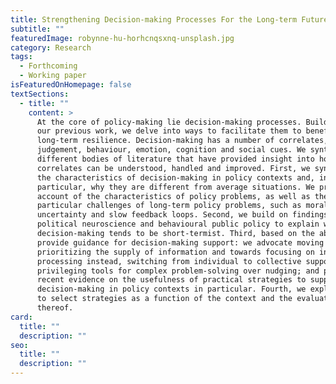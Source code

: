 ```yaml
---
title: Strengthening Decision-making Processes For the Long-term Future
subtitle: ""
featuredImage: robynne-hu-horhcnqsxnq-unsplash.jpg
category: Research
tags:
  - Forthcoming
  - Working paper
isFeaturedOnHomepage: false
textSections:
  - title: ""
    content: >
      At the core of policy-making lie decision-making processes. Building on
      our previous work, we delve into ways to facilitate them to benefit
      long-term resilience. Decision-making has a number of correlates, such as
      judgement, behaviour, emotion, cognition and social cues. We synthesise
      different bodies of literature that have provided insight into how these
      correlates can be understood, handled and improved. First, we synthesise
      the characteristics of decision-making in policy contexts and, in
      particular, why they are different from average situations. We provide an
      account of the characteristics of policy problems, as well as the
      particular challenges of long-term policy problems, such as moral
      uncertainty and slow feedback loops. Second, we build on findings in
      political neuroscience and behavioural public policy to explain why
      decision-making tends to be short-termist. Third, based on the above, we
      provide guidance for decision-making support: we advocate moving away from
      prioritizing the supply of information and towards focusing on information
      processing instead, switching from individual to collective support and
      privileging tools for complex problem-solving over nudging; and provide
      recent evidence on the usefulness of practical strategies to support
      decision-making in policy contexts in particular. Fourth, we explain how
      to select strategies as a function of the context and the evaluation
      thereof.
card:
  title: ""
  description: ""
seo:
  title: ""
  description: ""
---
```

